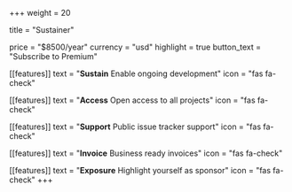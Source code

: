 +++
weight = 20

title = "Sustainer"

price = "$8500/year"
currency = "usd"
highlight = true
button_text = "Subscribe to Premium"

[[features]]
  text = "**Sustain** Enable ongoing development"
  icon = "fas fa-check"

[[features]]
  text = "**Access** Open access to all projects"
  icon = "fas fa-check"

[[features]]
  text = "**Support** Public issue tracker support"
  icon = "fas fa-check"

[[features]]
  text = "**Invoice** Business ready invoices"
  icon = "fas fa-check"

[[features]]
  text = "**Exposure** Highlight yourself as sponsor"
  icon = "fas fa-check"
+++
